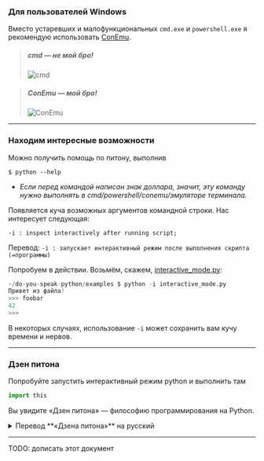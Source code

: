 ### Для пользователей Windows

Вместо устаревших и малофункциональных `cmd.exe` и `powershell.exe` я рекомендую использовать [ConEmu](https://conemu.github.io/).

> ##### cmd — не мой бро!
> ![cmd](https://i.imgur.com/9I6nsfP.png)

> ##### ConEmu — мой бро!
> ![ConEmu](https://i.imgur.com/tq3s6gi.png)

----

### Находим интересные возможности

Можно получить помощь по питону, выполнив
```
$ python --help
```
- _Если перед командой написан знак доллара, значит, эту команду нужно выполнять в cmd/powershell/conemu/эмуляторе терминала._

Появляется куча возможных аргументов командной строки.
Нас интересует следующая:
```
-i : inspect interactively after running script;
```
Перевод:
`-i : запускает интерактивный режим после выполнения скрипта (=программы)`

Попробуем в действии. Возьмём, скажем, [interactive_mode.py](https://github.com/Perevedko/do-you-speak-python/blob/master/examples/interactive_mode.py):
```python
~/do-you-speak-python/examples $ python -i interactive_mode.py
Привет из файла!
>>> foobar
42
>>>
```
В некоторых случаях, использование `-i` может сохранить вам кучу времени и нервов.

----
### Дзен питона
Попробуйте запустить интерактивный режим python и выполнить там
```python
import this
```

Вы увидите «Дзен питона» — философию программирования на Python.

<details>
<summary>Перевод **«Дзена питона»** на русский</summary>
<p>
Красивое лучше, чем уродливое.  

Явное лучше, чем неявное.  

Простое лучше, чем сложное.  

Сложное лучше, чем запутанное.  

Плоское лучше, чем вложенное.  

Разреженное лучше, чем плотное.  

Читаемость имеет значение.  

Особые случаи не настолько особые, чтобы нарушать правила.  

При этом практичность важнее безупречности.  

Ошибки никогда не должны замалчиваться.  

Если они не замалчиваются явно.  

Встретив двусмысленность, отбрось искушение угадать.  

Должен существовать один и, желательно, только один очевидный способ сделать это.  

Хотя он поначалу может быть и не очевиден, если вы не голландец.  

Сейчас лучше, чем никогда.  

Хотя никогда зачастую лучше, чем прямо сейчас.  

Если реализацию сложно объяснить — идея плоха.  

Если реализацию легко объяснить — идея, возможно, хороша.  

Пространства имён — отличная штука! Будем делать их больше!  
</p>
</details>


-----


TODO: дописать этот документ
